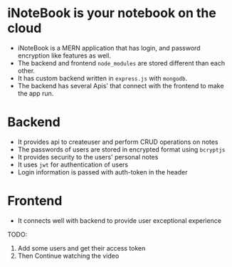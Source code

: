 # iNoteBook is your notebook on the cloud
- iNoteBook is a MERN application that has login, and password encryption like features as well. 
- The backend and frontend `node_modules` are stored different than each other.
- It has custom backend written in `express.js` with `mongodb`.
- The backend has several Apis' that connect with the frontend to make the app run.

# Backend
- It provides api to createuser and perform CRUD operations on notes
- The passwords of users are stored in encrypted format using `bcryptjs`
- It provides security to the users' personal notes
- It uses `jwt` for authentication of users
- Login information is passed with auth-token in the header

# Frontend
- It connects well with backend to provide user exceptional experience



TODO:
1. Add some users and get their access token
1. Then Continue watching the video